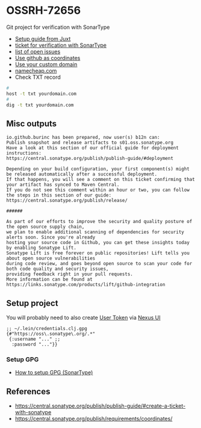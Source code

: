 # OSSRH-72656

Git project for verification with SonarType

- [Setup guide from Juxt](https://www.juxt.pro/blog/maven-central)
- [ticket for verification with SonarType](https://issues.sonatype.org/browse/OSSRH-72656)
- [list of open issues](https://issues.sonatype.org/projects/OSSRH/issues/OSSRH-72199?filter=allopenissues)
- [Use github as coordinates](https://central.sonatype.org/publish/requirements/coordinates/)
- [Use your custom domain](https://central.sonatype.org/faq/how-to-set-txt-record/)
 - [namecheap.com](https://www.namecheap.com/support/knowledgebase/article.aspx/317/2237/how-do-i-add-txtspfdkimdmarc-records-for-my-domain/)
 - Check TXT record
 ```sh
 #
 host -t txt yourdomain.com
 #
 dig -t txt yourdomain.com
 ```

 ## Misc outputs

```
io.github.burinc has been prepared, now user(s) b12n can:
Publish snapshot and release artifacts to s01.oss.sonatype.org
Have a look at this section of our official guide for deployment instructions:
https://central.sonatype.org/publish/publish-guide/#deployment

Depending on your build configuration, your first component(s) might be released automatically after a successful deployment.
If that happens, you will see a comment on this ticket confirming that your artifact has synced to Maven Central.
If you do not see this comment within an hour or two, you can follow the steps in this section of our guide:
https://central.sonatype.org/publish/release/

######

As part of our efforts to improve the security and quality posture of the open source supply chain,
we plan to enable additional scanning of dependencies for security alerts soon. Since you're already
hosting your source code in Github, you can get these insights today by enabling Sonatype Lift.
Sonatype Lift is free forever on public repositories! Lift tells you about open source vulnerabilities
during code review, and goes beyond open source to scan your code for both code quality and security issues,
providing feedback right in your pull requests.
More information can be found at https://links.sonatype.com/products/lift/github-integration
 ```

 ## Setup project

 You will probably need to also create [User Token](https://oss.sonatype.org/#profile;User%20Token) via [Nexus UI](https://oss.sonatype.org/)

 ```
 ;; ~/.lein/credentials.clj.gpg
 {#"https://oss\.sonatype\.org/.*"
  {:username "..." ;;
   :password "..."}}
 ```

 ### Setup GPG

 - [How to setup GPG (SonarType)](https://central.sonatype.org/publish/requirements/gpg/)

 ## References

 - https://central.sonatype.org/publish/publish-guide/#create-a-ticket-with-sonatype
 - https://central.sonatype.org/publish/requirements/coordinates/
